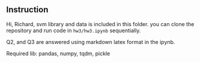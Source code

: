 ## Instruction

Hi, Richard, svm library and data is included in this folder. you can clone the repository and run code in `hw3/hw3.ipynb` sequentially.

Q2, and Q3 are answered using markdown latex format in the ipynb.


Required lib:
pandas, numpy, tqdm, pickle
